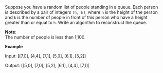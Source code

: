 
Suppose you have a random list of people standing in a queue. Each person is described by a pair of integers  `(h, k)`, where  `h`  is the height of the person and  `k`  is the number of people in front of this person who have a height greater than or equal to  `h`. Write an algorithm to reconstruct the queue.

**Note:**  
The number of people is less than 1,100.

**Example**

Input:
[[7,0], [4,4], [7,1], [5,0], [6,1], [5,2]]

Output:
[[5,0], [7,0], [5,2], [6,1], [4,4], [7,1]]